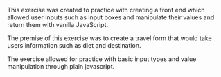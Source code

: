 This exercise was created to practice with creating a front end which allowed user inputs such as input boxes and manipulate their values and return them with vanilla JavaScript. 

The premise of this exercise was to create a travel form that would take users information such as diet and destination. 

The exercise allowed for practice with basic input types and value manipulation through plain javascript.

